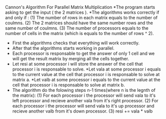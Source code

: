 Cannon's Algorithm For Parallel Matrix Multiplication
*The program starts asking to get the input ( the 2 matrices ).
*The algorithms works correctly if and only if :
(1) The number of rows in each matrix equals to the number of coulmns.
(2) The 2 matrices should have the same number rows and the same number of
coulmns.
(3) The number of processors equals to the number of cells in the matrix (which is equals
to the number of rows ^ 2).
* First the algorithms checks that everything will work correctly.
* After that the algorithms starts working in parallel.
* Each processor is responsable to get the answer of only 1 cell and we will get the result matrix
by merging all the cells together.
* Let resi at some processor i will store the answer of the cell that processor i is responsable to
solve.
*Let vala at some processor i equals to the current value at the cell that processor i is
responsable to solve at matrix a.
*Let valb at some processor i equals to the current value at the cell that processor i is
responsable to solve at matrix b.
* The algorithm do the folowing steps n-1 times(where n is the legnth of the matrix):
(1) For each processor i the processor will send vala to it's left processor and recieve
another vala from it's right processor.
(2) For each processor i the processor will send vala to it's up processor and recieve
another valb from it's down processor.
(3) resi += vala * valb
